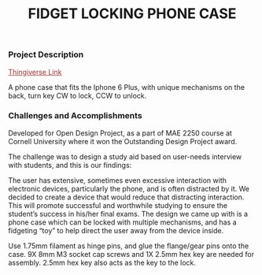 ﻿---
layout: default
title: FIDGET LOCKING PHONE CASE
category: portfolio
modal-id: 12
vid1: null
vid2: null
img: ODP/phone4.jpg
img2: ODP/phone1.jpg 
img3: ODP/phone4whole.jpg 
img4: ODP/phone2.jpg 
img5: ODP/phone3.jpg 
project-date: 2017
languages:
concepts:
- User Survey
- Product Design
- Rapid Prototyping
- Manufacturing
tools:
- Autodesk Inventor
- Autodesk Fusion
---

### Project Description

<a href="https://www.thingiverse.com/thing:2496330" style="color: #a83232" target="_blank">Thingiverse Link</a>

A phone case that fits the Iphone 6 Plus, with unique mechanisms on the back, turn key CW to lock, CCW to unlock.

### Challenges and Accomplishments

Developed for Open Design Project, as a part of MAE 2250 course at Cornell University where it won the Outstanding Design Project award.

The challenge was to design a study aid based on user-needs interview with students, and this is our findings:

The user has extensive, sometimes even excessive interaction with electronic devices, particularly the phone, and is often distracted by it. We decided to create a device that would reduce that distracting interaction. This will promote successful and worthwhile studying to ensure the student’s success in his/her final exams. The design we came up with is a phone case which can be locked with multiple mechanisms, and has a fidgeting “toy” to help direct the user away from the device inside.

Use 1.75mm filament as hinge pins, and glue the flange/gear pins onto the case. 9X 8mm M3 socket cap screws and 1X 2.5mm hex key are needed for assembly. 2.5mm hex key also acts as the key to the lock.
